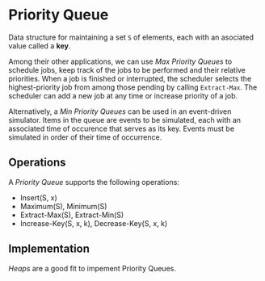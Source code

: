 # Priority Queue

Data structure for maintaining a set `S` of elements, each with an asociated value called a __key__.

Among their other applications, we can use _Max Priority Queues_ to schedule jobs, keep track of the jobs to be performed and their relative priorities. When a job is finished or interrupted, the scheduler selects the highest-priority job from among those pending by calling `Extract-Max`. The scheduler can add a new job at any time or increase priority of a job.

Alternatively, a _Min Priority Queues_ can be used in an event-driven simulator. Items in the queue are events to be simulated, each with an associated time of occurence that serves as its key. Events must be simulated in order of their time of occurrence.

## Operations

A _Priority Queue_ supports the following operations:

* Insert(S, x)
* Maximum(S), Minimum(S)
* Extract-Max(S), Extract-Min(S)
* Increase-Key(S, x, k), Decrease-Key(S, x, k)

## Implementation

_Heaps_ are a good fit to impement Priority Queues.

